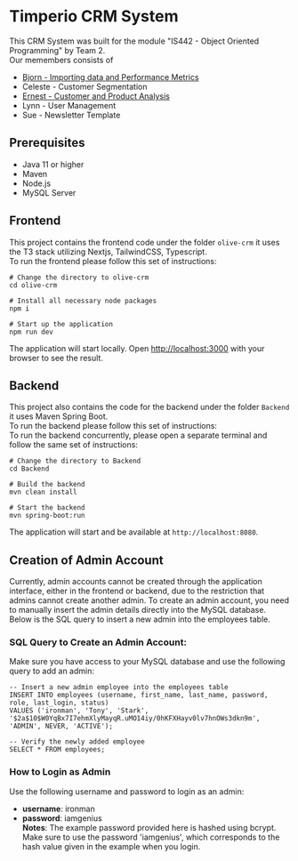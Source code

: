 # Timperio CRM System

This CRM System was built for the module "IS442 - Object Oriented Programming" by Team 2.<br>
Our memembers consists of

- [Bjorn - Importing data and Performance Metrics](https://www.linkedin.com/in/bjorn-tin-kar-g/)
- Celeste - Customer Segmentation
- [Ernest - Customer and Product Analysis](https://www.linkedin.com/in/ernest-heng-2b0aa0168/)
- Lynn - User Management
- Sue - Newsletter Template

## Prerequisites

- Java 11 or higher
- Maven
- Node.js
- MySQL Server

## Frontend

This project contains the frontend code under the folder `olive-crm` it uses the T3 stack utilizing Nextjs, TailwindCSS, Typescript.<br>To run the frontend please follow this set of instructions:<br>

```
# Change the directory to olive-crm
cd olive-crm

# Install all necessary node packages
npm i

# Start up the application
npm run dev
```

The application will start locally. Open [http://localhost:3000](http://localhost:3000) with your browser to see the result.

## Backend

This project also contains the code for the backend under the folder `Backend` it uses Maven Spring Boot.<br>To run the backend please follow this set of instructions:
<br>To run the backend concurrently, please open a separate terminal and follow the same set of instructions:

```
# Change the directory to Backend
cd Backend

# Build the backend
mvn clean install

# Start the backend
mvn spring-boot:run
```

The application will start and be available at `http://localhost:8080`.

## Creation of Admin Account
Currently, admin accounts cannot be created through the application interface, either in the frontend or backend, due to the restriction that admins cannot create another admin. To create an admin account, you need to manually insert the admin details directly into the MySQL database. Below is the SQL query to insert a new admin into the employees table.

### SQL Query to Create an Admin Account:
Make sure you have access to your MySQL database and use the following query to add an admin:<br>
```
-- Insert a new admin employee into the employees table
INSERT INTO employees (username, first_name, last_name, password, role, last_login, status)
VALUES ('ironman', 'Tony', 'Stark', '$2a$10$W0YqBx7I7ehmXlyMayqR.uMO14iy/0hKFXHayv0lv7hnOWs3dkn9m', 'ADMIN', NEVER, 'ACTIVE');

-- Verify the newly added employee
SELECT * FROM employees;
```

### How to Login as Admin
Use the following username and password to login as an admin:<br>
- **username**: ironman
- **password**: iamgenius<br>
**Notes**: The example password provided here is hashed using bcrypt. Make sure to use the password 'iamgenius', which corresponds to the hash value given in the example when you login.
